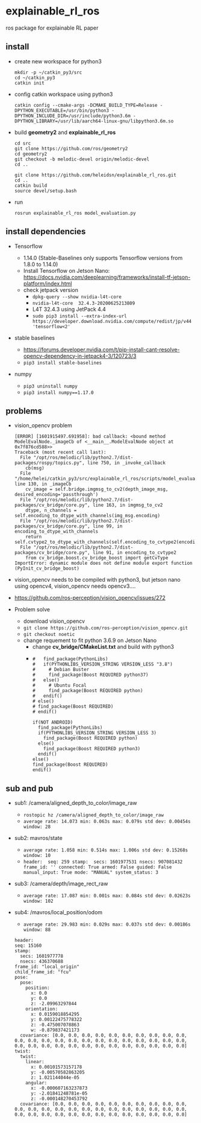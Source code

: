 # explainable_rl_ros
 ros package for explainable RL paper


## install
- create new workspace for python3
    ```
    mkdir -p ~/catkin_py3/src
    cd ~/catkin_py3
    catkin init
    ```

- config catkin workspace using python3
    ```
    catkin config --cmake-args -DCMAKE_BUILD_TYPE=Release -DPYTHON_EXECUTABLE=/usr/bin/python3 -DPYTHON_INCLUDE_DIR=/usr/include/python3.6m -DPYTHON_LIBRARY=/usr/lib/aarch64-linux-gnu/libpython3.6m.so
    ```
  
- build **geometry2** and **explainable_rl_ros**
    ```
    cd src
    git clone https://github.com/ros/geometry2
    cd geometry2
    git checkout -b melodic-devel origin/melodic-devel
    cd ..
    
    git clone https://github.com/heleidsn/explainable_rl_ros.git
    cd ..
    catkin build 
    source devel/setup.bash
    ```

- run 
  ```
  rosrun explainable_rl_ros model_evaluation.py 
  ```

## install dependencies

- Tensorflow
  - 1.14.0 (Stable-Baselines only supports Tensorflow versions from 1.8.0 to 1.14.0)
  - Install Tensorflow on Jetson Nano: https://docs.nvidia.com/deeplearning/frameworks/install-tf-jetson-platform/index.html
  - check jetpack version
    - `dpkg-query --show nvidia-l4t-core`
    - `nvidia-l4t-core	32.4.3-20200625213809`
    - L4T 32.4.3 using JetPack 4.4
    - `sudo pip3 install --extra-index-url https://developer.download.nvidia.com/compute/redist/jp/v44 'tensorflow<2'`

- stable baselines
  - https://forums.developer.nvidia.com/t/pip-install-cant-resolve-opencv-dependency-in-jetpack4-3/120723/3
  - `pip3 install stable-baselines`

- numpy
  - `pip3 uninstall numpy`
  - `pip3 install numpy==1.17.0`


## problems

- vision_opencv problem

  ```
  [ERROR] [1601915497.691958]: bad callback: <bound method ModelEvalNode._imageCb of <__main__.ModelEvalNode object at 0x7f876cd588>>
  Traceback (most recent call last):
    File "/opt/ros/melodic/lib/python2.7/dist-packages/rospy/topics.py", line 750, in _invoke_callback
      cb(msg)
    File "/home/helei/catkin_py3/src/explainable_rl_ros/scripts/model_evaluation.py", line 130, in _imageCb
      cv_image = self.bridge.imgmsg_to_cv2(depth_image_msg, desired_encoding='passthrough')
    File "/opt/ros/melodic/lib/python2.7/dist-packages/cv_bridge/core.py", line 163, in imgmsg_to_cv2
      dtype, n_channels = self.encoding_to_dtype_with_channels(img_msg.encoding)
    File "/opt/ros/melodic/lib/python2.7/dist-packages/cv_bridge/core.py", line 99, in encoding_to_dtype_with_channels
      return self.cvtype2_to_dtype_with_channels(self.encoding_to_cvtype2(encoding))
    File "/opt/ros/melodic/lib/python2.7/dist-packages/cv_bridge/core.py", line 91, in encoding_to_cvtype2
      from cv_bridge.boost.cv_bridge_boost import getCvType
  ImportError: dynamic module does not define module export function (PyInit_cv_bridge_boost)
  ```
- vision_opencv needs to be compiled with python3, but jetson nano using opencv4, vision_opencv needs opencv3....
- https://github.com/ros-perception/vision_opencv/issues/272

- Problem solve
  - download vision_opencv
  - `git clone https://github.com/ros-perception/vision_opencv.git`
  - `git checkout noetic`
  - change requement to fit python 3.6.9 on Jetson Nano
    - change **cv_bridge/CMakeList.txt** and build with python3
    - ```# if(NOT ANDROID)
      #   find_package(PythonLibs)
      #   if(PYTHONLIBS_VERSION_STRING VERSION_LESS "3.8")
      #     # Debian Buster
      #     find_package(Boost REQUIRED python37)
      #   else()
      #     # Ubuntu Focal
      #     find_package(Boost REQUIRED python)
      #   endif()
      # else()
      # find_package(Boost REQUIRED)
      # endif()

      if(NOT ANDROID)
        find_package(PythonLibs)
        if(PYTHONLIBS_VERSION_STRING VERSION_LESS 3)
          find_package(Boost REQUIRED python)
        else()
          find_package(Boost REQUIRED python3)
        endif()
      else()
      find_package(Boost REQUIRED)
      endif()
      ```

## sub and pub

- sub1: /camera/aligned_depth_to_color/image_raw
  - `rostopic hz /camera/aligned_depth_to_color/image_raw`
  - `average rate: 14.073
	min: 0.063s max: 0.079s std dev: 0.00454s window: 28`
- sub2: mavros/state
  - `average rate: 1.058
	min: 0.514s max: 1.006s std dev: 0.15268s window: 10`
  - `header: 
  seq: 259
  stamp: 
    secs: 1601977531
    nsecs: 907081432
  frame_id: ''
connected: True
armed: False
guided: False
manual_input: True
mode: "MANUAL"
system_status: 3`

- sub3: /camera/depth/image_rect_raw
  - `average rate: 17.087
	min: 0.001s max: 0.084s std dev: 0.02623s window: 102`

- sub4: /mavros/local_position/odom
  - `average rate: 29.983
	min: 0.029s max: 0.037s std dev: 0.00186s window: 88`
  ```
  header: 
  seq: 15160
  stamp: 
    secs: 1601977778
    nsecs: 436370688
  frame_id: "local_origin"
  child_frame_id: "fcu"
  pose: 
    pose: 
      position: 
        x: 0.0
        y: 0.0
        z: -2.09963297844
      orientation: 
        x: 0.0159018854295
        y: 0.00122475778322
        z: -0.475007078863
        w: -0.879837421173
    covariance: [0.0, 0.0, 0.0, 0.0, 0.0, 0.0, 0.0, 0.0, 0.0, 0.0, 0.0, 0.0, 0.0, 0.0, 0.0, 0.0, 0.0, 0.0, 0.0, 0.0, 0.0, 0.0, 0.0, 0.0, 0.0, 0.0, 0.0, 0.0, 0.0, 0.0, 0.0, 0.0, 0.0, 0.0, 0.0, 0.0]
  twist: 
    twist: 
      linear: 
        x: 0.00101573157178
        y: -0.00570582863205
        z: 1.021144044e-05
      angular: 
        x: -0.000607163237873
        y: -2.01841248781e-05
        z: -0.000148270453792
    covariance: [0.0, 0.0, 0.0, 0.0, 0.0, 0.0, 0.0, 0.0, 0.0, 0.0, 0.0, 0.0, 0.0, 0.0, 0.0, 0.0, 0.0, 0.0, 0.0, 0.0, 0.0, 0.0, 0.0, 0.0, 0.0, 0.0, 0.0, 0.0, 0.0, 0.0, 0.0, 0.0, 0.0, 0.0, 0.0, 0.0]
  ```

